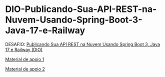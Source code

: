 # DIO-Publicando-Sua-API-REST-na-Nuvem-Usando-Spring-Boot-3-Java-17-e-Railway
DESAFIO: [Publicando Sua API REST na Nuvem Usando Spring Boot 3, Java 17 e Railway (DIO)](https://www.dio.me/)

[Material de apoio 1](https://github.com/falvojr/santander-dev-week-2023)

[Material de apoio 2](https://github.com/digitalinnovationone/santander-dev-week-2023-api)
